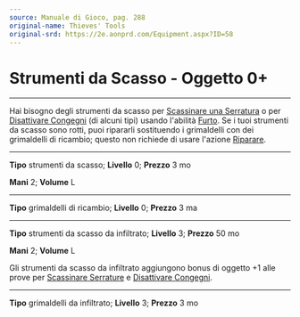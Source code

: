 ```yaml
---
source: Manuale di Gioco, pag. 288
original-name: Thieves' Tools
original-srd: https://2e.aonprd.com/Equipment.aspx?ID=58
---
```


# Strumenti da Scasso - Oggetto 0+

---

Hai bisogno degli strumenti da scasso per
[Scassinare una Serratura](/azioni/abilita/scassinare-una-serratura) o per
[Disattivare Congegni](/azioni/abilita/disattivare-un-congegno) (di alcuni tipi)
usando l'abilità [Furto](/abilita/furto). Se i tuoi strumenti da scasso sono
rotti, puoi ripararli sostituendo i grimaldelli con dei grimaldelli di ricambio;
questo non richiede di usare l'azione [Riparare](/azioni/abilita/riparare).

---

**Tipo** strumenti da scasso; **Livello** 0; **Prezzo** 3 mo

**Mani** 2; **Volume** L

---

**Tipo** grimaldelli di ricambio; **Livello** 0; **Prezzo** 3 ma

---

**Tipo** strumenti da scasso da infiltrato; **Livello** 3; **Prezzo** 50 mo

**Mani** 2; **Volume** L

Gli strumenti da scasso da infiltrato aggiungono bonus di oggetto +1 alle prove
per [Scassinare Serrature](/azioni/abilita/scassinare-una-serratura) e
[Disattivare Congegni](/azioni/abilita/disattivare-un-congegno).

---

**Tipo** grimaldelli da infiltrato; **Livello** 3; **Prezzo** 3 mo
